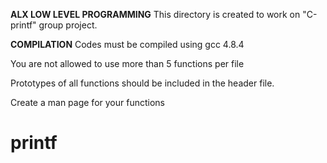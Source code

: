 **ALX LOW LEVEL PROGRAMMING**
This directory is created to work on "C-printf" group project.

**COMPILATION**
Codes must be compiled using gcc 4.8.4

You are not allowed to use more than 5 functions per file

Prototypes of all functions should be included in the header file.

Create a man page for your functions
# printf
